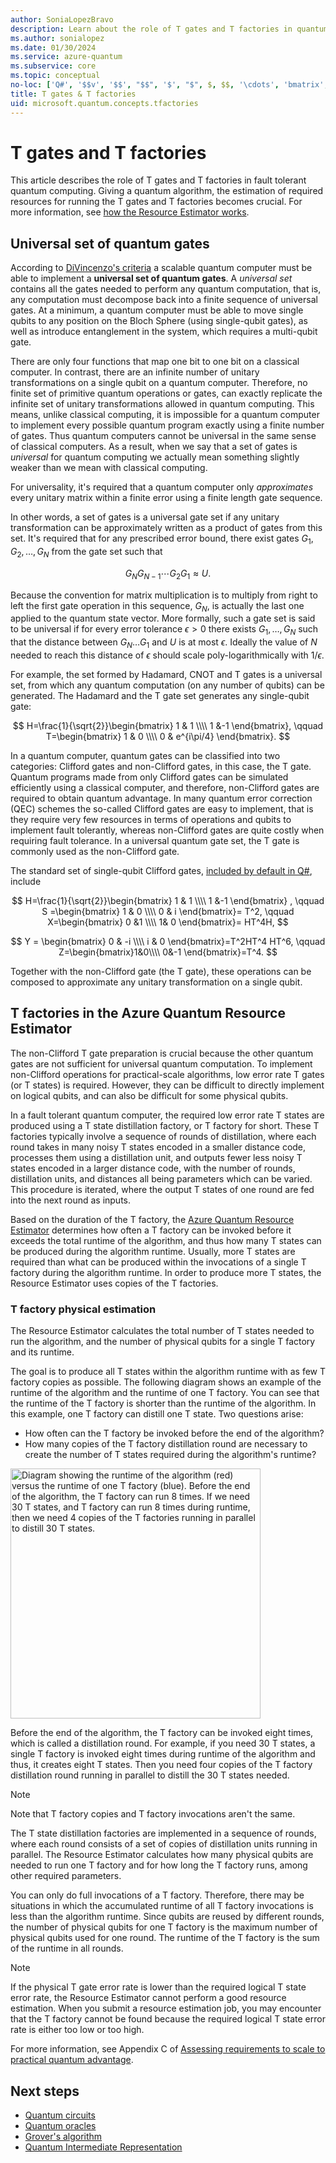 ```yaml
---
author: SoniaLopezBravo
description: Learn about the role of T gates and T factories in quantum computing and in the Resource Estimator.
ms.author: sonialopez
ms.date: 01/30/2024
ms.service: azure-quantum
ms.subservice: core
ms.topic: conceptual
no-loc: ['Q#', '$$v', '$$', "$$", '$', "$", $, $$, '\cdots', 'bmatrix', '\ddots', '\equiv', '\sum', '\begin', '\end', '\sqrt', '\otimes', '{', '}', '\text', '\phi', '\kappa', '\psi', '\alpha', '\beta', '\gamma', '\delta', '\omega', '\bra', '\ket', '\boldone', '\\\\', '\\', '=', '\frac', '\text', '\mapsto', '\dagger', '\to', '\begin{cases}', '\end{cases}', '\operatorname', '\braket', '\id', '\expect', '\defeq', '\variance', '\dd', '&', '\begin{align}', '\end{align}', '\Lambda', '\lambda', '\Omega', '\mathrm', '\left', '\right', '\qquad', '\times', '\big', '\langle', '\rangle', '\bigg', '\Big', '|', '\mathbb', '\vec', '\in', '\texttt', '\ne', '<', '>', '\leq', '\geq', '~~', '~', '\begin{bmatrix}', '\end{bmatrix}', '\_']
title: T gates & T factories
uid: microsoft.quantum.concepts.tfactories
---
```


# T gates and T factories

This article describes the role of T gates and T factories in fault tolerant quantum computing. Giving a quantum algorithm, the estimation of required resources for running the T gates and T factories becomes crucial. For more information, see [how the Resource Estimator works](xref:microsoft.quantum.learn-how-resource-estimator-works).

## Universal set of quantum gates

According to [DiVincenzo's criteria](https://arxiv.org/pdf/cond-mat/9612126v2.pdf) a scalable quantum computer must be able to implement a **universal set of quantum gates**. A *universal set* contains all the gates needed to perform any quantum computation, that is, any computation must decompose back into a finite sequence of universal gates. At a minimum, a quantum computer must be able to move single qubits to any position on the Bloch Sphere (using single-qubit gates), as well as introduce entanglement in the system, which requires a multi-qubit gate. 

There are only four functions that map one bit to one bit on a classical computer. In contrast, there are an infinite number of unitary transformations on a single qubit on a quantum computer. Therefore, no finite set of primitive quantum operations or gates, can exactly replicate the infinite set of unitary transformations allowed in quantum computing. This means, unlike classical computing, it is impossible for a quantum computer to implement every possible quantum program exactly using a finite number of gates. Thus quantum computers cannot be universal in the same sense of classical computers. As a result, when we say that a set of gates is *universal* for quantum computing we actually mean something slightly weaker than we mean with classical computing.

For universality, it's required that a quantum computer only *approximates* every unitary matrix within a finite error using a finite length gate sequence.

In other words, a set of gates is a universal gate set if any unitary transformation can be approximately written as a product of gates from this set. It's required that for any prescribed error bound, there exist gates $G_{1}, G_{2}, \ldots, G_N$ from the gate set such that

$$
G_N G_{N-1} \cdots G_2 G_1 \approx U.
$$

Because the convention for matrix multiplication is to multiply from right to left the first gate operation in this sequence, $G_N$, is actually the last one applied to the quantum state vector. More formally, such a gate set is said to be universal if for every error tolerance $\epsilon>0$ there exists $G_1, \ldots, G_N$ such that  the distance between $G_N\ldots G_1$ and $U$ is at most $\epsilon$. Ideally the value of $N$ needed to reach this distance of $\epsilon$ should scale poly-logarithmically with $1/\epsilon$.

For example, the set formed by Hadamard, CNOT and T gates is a universal set, from which any quantum computation (on any number of qubits) can be generated. The Hadamard and the T gate set generates any single-qubit gate:

$$
H=\frac{1}{\sqrt{2}}\begin{bmatrix} 1 & 1 \\\\  1 &-1  \end{bmatrix}, \qquad T=\begin{bmatrix} 1 & 0 \\\\  0 & e^{i\pi/4} \end{bmatrix}.
$$

In a quantum computer, quantum gates can be classified into two categories: Clifford gates and non-Clifford gates, in this case, the T gate. Quantum programs made from only Clifford gates can be simulated efficiently using a classical computer, and therefore, non-Clifford gates are required to obtain quantum advantage. In many quantum error correction (QEC) schemes the so-called Clifford gates are easy to implement, that is they require very few resources in terms of operations and qubits to implement fault tolerantly, whereas non-Clifford gates are quite costly when requiring fault tolerance. In a universal quantum gate set, the T gate is commonly used as the non-Clifford gate.

The standard set of single-qubit Clifford gates, [included by default in Q#](xref:microsoft.quantum.libraries.overview.standard.prelude), include

$$
H=\frac{1}{\sqrt{2}}\begin{bmatrix} 1 & 1 \\\\  1 &-1  \end{bmatrix} , \qquad S =\begin{bmatrix} 1 & 0 \\\\  0 & i \end{bmatrix}= T^2, \qquad X=\begin{bmatrix} 0 &1 \\\\  1& 0 \end{bmatrix}= HT^4H,
$$

$$
Y = \begin{bmatrix} 0 & -i \\\\  i & 0 \end{bmatrix}=T^2HT^4  HT^6, \qquad Z=\begin{bmatrix}1&0\\\\ 0&-1 \end{bmatrix}=T^4.
$$

Together with the non-Clifford gate (the T gate), these operations can be composed to approximate any unitary transformation on a single qubit.

## T factories in the Azure Quantum Resource Estimator

The non-Clifford T gate preparation is crucial because the other quantum gates are not sufficient for universal quantum computation. To implement non-Clifford operations for practical-scale algorithms, low error rate T gates (or T states) is required. However, they can be difficult to directly implement on logical qubits, and can also be difficult for some physical qubits.

In a fault tolerant quantum computer, the required low error rate T states are produced using a T state distillation factory, or T factory for short. These T factories typically involve a sequence of rounds of distillation, where each round takes in many noisy T states encoded in a smaller distance code, processes them using a distillation unit, and outputs fewer less noisy T states encoded in a larger distance code, with the number of rounds, distillation units, and distances all being parameters which can be varied. This procedure is iterated, where the output T states of one round are fed into the next round as inputs. 

Based on the duration of the T factory, the [Azure Quantum Resource Estimator](xref:microsoft.quantum.overview.intro-resource-estimator) determines how often a T factory can be invoked before it exceeds the total runtime of the algorithm, and thus how many T states can be produced during the algorithm runtime. Usually, more T states are required than what can be produced within the invocations of a single T factory during the algorithm runtime. In order to produce more T states, the Resource Estimator uses copies of the T factories.

### T factory physical estimation

The Resource Estimator calculates the total number of T states needed to run the algorithm, and the number of physical qubits for a single T factory and its runtime. 

The goal is to produce all T states within the algorithm runtime with as few T factory copies as possible. The following diagram shows an example of the runtime of the algorithm and the runtime of one T factory. You can see that the runtime of the T factory is shorter than the runtime of the algorithm. In this example, one T factory can distill one T state. Two questions arise:

- How often can the T factory be invoked before the end of the algorithm?
- How many copies of the T factory distillation round are necessary to create the number of T states required during the algorithm's runtime?

<img src="~/media/resource-estimator-tfactory-plot.png" width="400" alt="Diagram showing the runtime of the algorithm (red) versus the runtime of one T factory (blue). Before the end of the algorithm, the T factory can run 8 times. If we need 30 T states, and T factory can run 8 times during runtime, then we need 4 copies of the T factories running in parallel to distill 30 T states.">

Before the end of the algorithm, the T factory can be invoked eight times, which is called a distillation round. For example, if you need 30 T states, a single T factory is invoked eight times during runtime of the algorithm and thus, it creates eight T states. Then you need four copies of the T factory distillation round running in parallel to distill the 30 T states needed.

> [!NOTE]
> Note that T factory copies and T factory invocations aren't the same.

The T state distillation factories are implemented in a sequence of rounds, where each round consists of a set of copies of distillation units running in parallel. The Resource Estimator calculates how many physical qubits are needed to run one T factory and for how long the T factory runs, among other required parameters.

You can only do full invocations of a T factory. Therefore, there may be situations in which the accumulated runtime of all T factory invocations is less than the algorithm runtime. Since qubits are reused by different rounds, the number of physical qubits for one T factory is the maximum number of physical qubits used for one round. The runtime of the T factory is the sum of the runtime in all rounds.

> [!NOTE]
> If the physical T gate error rate is lower than the required logical T state error rate, the Resource Estimator cannot perform a good resource estimation. When you submit a resource estimation job, you may encounter that the T factory cannot be found because the required logical T state error rate is either too low or too high.

For more information, see Appendix C of [Assessing requirements to scale to practical quantum advantage](https://arxiv.org/abs/2211.07629).

## Next steps

- [Quantum circuits](xref:microsoft.quantum.concepts.circuits)
- [Quantum oracles](xref:microsoft.quantum.concepts.oracles)
- [Grover's algorithm](xref:microsoft.quantum.concepts.grovers)
- [Quantum Intermediate Representation](xref:microsoft.quantum.concepts.qir)

